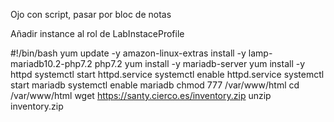 Ojo con script, pasar por bloc de notas

Añadir instance al rol de LabInstaceProfile

#!/bin/bash
yum update -y
amazon-linux-extras install -y lamp-mariadb10.2-php7.2 php7.2
yum install -y mariadb-server
yum install -y httpd
systemctl start httpd.service
systemctl enable httpd.service
systemctl start mariadb
systemctl enable mariadb
chmod 777 /var/www/html
cd /var/www/html
wget https://santy.cierco.es/inventory.zip
unzip inventory.zip
